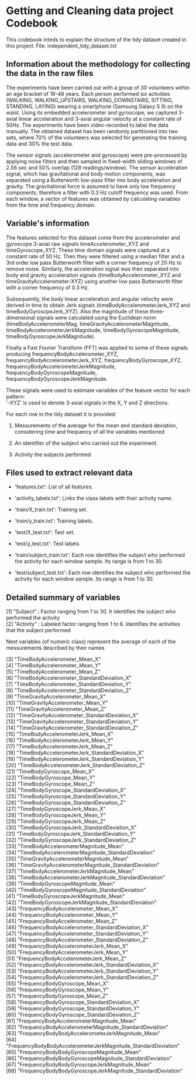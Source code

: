 Getting and Cleaning data project Codebook
==========================================

This codebook inteds to explain the structure of the tidy dataset
created in this project. File: independent\_tidy\_dataset.txt

Information about the methodology for collecting the data in the raw files
--------------------------------------------------------------------------

The experiments have been carried out with a group of 30 volunteers
within an age bracket of 19-48 years. Each person performed six
activities (WALKING, WALKING\_UPSTAIRS, WALKING\_DOWNSTAIRS, SITTING,
STANDING, LAYING) wearing a smartphone (Samsung Galaxy S II) on the
waist. Using its embedded accelerometer and gyroscope, we captured
3-axial linear acceleration and 3-axial angular velocity at a constant
rate of 50Hz. The experiments have been video-recorded to label the data
manually. The obtained dataset has been randomly partitioned into two
sets, where 70% of the volunteers was selected for generating the
training data and 30% the test data.

The sensor signals (accelerometer and gyroscope) were pre-processed by
applying noise filters and then sampled in fixed-width sliding windows
of 2.56 sec and 50% overlap (128 readings/window). The sensor
acceleration signal, which has gravitational and body motion components,
was separated using a Butterworth low-pass filter into body acceleration
and gravity. The gravitational force is assumed to have only low
frequency components, therefore a filter with 0.3 Hz cutoff frequency
was used. From each window, a vector of features was obtained by
calculating variables from the time and frequency domain.

Variable's information
----------------------

The features selected for this dataset come from the accelerometer and
gyroscope 3-axial raw signals timeAccelerometer\_XYZ and
timeGyroscope\_XYZ. These time domain signals were captured at a
constant rate of 50 Hz. Then they were filtered using a median filter
and a 3rd order low pass Butterworth filter with a corner frequency of
20 Hz to remove noise. Similarly, the acceleration signal was then
separated into body and gravity acceleration signals
(timeBodyAccelerometer\_XYZ and timeGravityAccelerometer-XYZ) using
another low pass Butterworth filter with a corner frequency of 0.3 Hz.

Subsequently, the body linear acceleration and angular velocity were
derived in time to obtain Jerk signals (timeBodyAccelerometerJerk\_XYZ
and timeBodyGyroscpeJerk\_XYZ). Also the magnitude of these
three-dimensional signals were calculated using the Euclidean norm
(timeBodyAccelerometerMag, timeGravityAccelerometerMagnitude,
timeBodyAccelerometerJerkMagnitude, timeBodyGyroscopeMagnitude,
timeBodyGyroscopeJerkMagnitude).

Finally a Fast Fourier Transform (FFT) was applied to some of these
signals producing frequencyBodyAccelerometer\_XYZ,
frequencyBodyAccelerometerJerk\_XYZ, frequencyBodyGyroscope\_XYZ,
frequencyBodyAccelerometerJerkMagnitude,
frequencyBodyGyroscopeMagnitude, frequencyBodyGyroscopeJerkMagnitude.

These signals were used to estimate variables of the feature vector for
each pattern:  
'-XYZ' is used to denote 3-axial signals in the X, Y and Z directions.

For each row in the tidy dataset it is provided:

1.  Messurements of the average for the mean and standard deviation,
    considering time and frequency of all the variables mentioned

2.  An identifier of the subject who carried out the experiment.

3.  Activity the subjects performed

Files used to extract relevant data
-----------------------------------

-   'features.txt': List of all features.

-   'activity\_labels.txt': Links the class labels with their
    activity name.

-   'train/X\_train.txt': Training set.

-   'train/y\_train.txt': Training labels.

-   'test/X\_test.txt': Test set.

-   'test/y\_test.txt': Test labels.

-   'train/subject\_train.txt': Each row identifies the subject who
    performed the activity for each window sample. Its range is from 1
    to 30.

-   'test/subject\_test.txt': Each row identifies the subject who
    performed the activity for each window sample. Its range is from 1
    to 30.

Detailed summary of variables
-----------------------------

\[1\] "Subject" : Factor ranging from 1 to 30. It identifies the subject
who performed the activity  
\[2\] "Activity" : Labeled factor ranging from 1 to 6. Identifies the
activities that the subject performed

Next variables (of numeric class) represent the average of each of the
messurements described by their names

\[3\] "TimeBodyAccelerometer\_Mean\_X"  
\[4\] "TimeBodyAccelerometer\_Mean\_Y"  
\[5\] "TimeBodyAccelerometer\_Mean\_Z"  
\[6\] "TimeBodyAccelerometer\_StandardDeviation\_X"  
\[7\] "TimeBodyAccelerometer\_StandardDeviation\_Y"  
\[8\] "TimeBodyAccelerometer\_StandardDeviation\_Z"  
\[9\] "TimeGravityAccelerometer\_Mean\_X"  
\[10\] "TimeGravityAccelerometer\_Mean\_Y"  
\[11\] "TimeGravityAccelerometer\_Mean\_Z"  
\[12\] "TimeGravityAccelerometer\_StandardDeviation\_X"  
\[13\] "TimeGravityAccelerometer\_StandardDeviation\_Y"  
\[14\] "TimeGravityAccelerometer\_StandardDeviation\_Z"  
\[15\] "TimeBodyAccelerometerJerk\_Mean\_X"  
\[16\] "TimeBodyAccelerometerJerk\_Mean\_Y"  
\[17\] "TimeBodyAccelerometerJerk\_Mean\_Z"  
\[18\] "TimeBodyAccelerometerJerk\_StandardDeviation\_X"  
\[19\] "TimeBodyAccelerometerJerk\_StandardDeviation\_Y"  
\[20\] "TimeBodyAccelerometerJerk\_StandardDeviation\_Z"  
\[21\] "TimeBodyGyroscope\_Mean\_X"  
\[22\] "TimeBodyGyroscope\_Mean\_Y"  
\[23\] "TimeBodyGyroscope\_Mean\_Z"  
\[24\] "TimeBodyGyroscope\_StandardDeviation\_X"  
\[25\] "TimeBodyGyroscope\_StandardDeviation\_Y"  
\[26\] "TimeBodyGyroscope\_StandardDeviation\_Z"  
\[27\] "TimeBodyGyroscopeJerk\_Mean\_X"  
\[28\] "TimeBodyGyroscopeJerk\_Mean\_Y"  
\[29\] "TimeBodyGyroscopeJerk\_Mean\_Z"  
\[30\] "TimeBodyGyroscopeJerk\_StandardDeviation\_X"  
\[31\] "TimeBodyGyroscopeJerk\_StandardDeviation\_Y"  
\[32\] "TimeBodyGyroscopeJerk\_StandardDeviation\_Z"  
\[33\] "TimeBodyAccelerometerMagnitude\_Mean"  
\[34\] "TimeBodyAccelerometerMagnitude\_StandardDeviation"  
\[35\] "TimeGravityAccelerometerMagnitude\_Mean"  
\[36\] "TimeGravityAccelerometerMagnitude\_StandardDeviation"  
\[37\] "TimeBodyAccelerometerJerkMagnitude\_Mean"  
\[38\] "TimeBodyAccelerometerJerkMagnitude\_StandardDeviation"  
\[39\] "TimeBodyGyroscopeMagnitude\_Mean"  
\[40\] "TimeBodyGyroscopeMagnitude\_StandardDeviation"  
\[41\] "TimeBodyGyroscopeJerkMagnitude\_Mean"  
\[42\] "TimeBodyGyroscopeJerkMagnitude\_StandardDeviation"  
\[43\] "FrequencyBodyAccelerometer\_Mean\_X"  
\[44\] "FrequencyBodyAccelerometer\_Mean\_Y"  
\[45\] "FrequencyBodyAccelerometer\_Mean\_Z"  
\[46\] "FrequencyBodyAccelerometer\_StandardDeviation\_X"  
\[47\] "FrequencyBodyAccelerometer\_StandardDeviation\_Y"  
\[48\] "FrequencyBodyAccelerometer\_StandardDeviation\_Z"  
\[49\] "FrequencyBodyAccelerometerJerk\_Mean\_X"  
\[50\] "FrequencyBodyAccelerometerJerk\_Mean\_Y"  
\[51\] "FrequencyBodyAccelerometerJerk\_Mean\_Z"  
\[52\] "FrequencyBodyAccelerometerJerk\_StandardDeviation\_X"  
\[53\] "FrequencyBodyAccelerometerJerk\_StandardDeviation\_Y"  
\[54\] "FrequencyBodyAccelerometerJerk\_StandardDeviation\_Z"  
\[55\] "FrequencyBodyGyroscope\_Mean\_X"  
\[56\] "FrequencyBodyGyroscope\_Mean\_Y"  
\[57\] "FrequencyBodyGyroscope\_Mean\_Z"  
\[58\] "FrequencyBodyGyroscope\_StandardDeviation\_X"  
\[59\] "FrequencyBodyGyroscope\_StandardDeviation\_Y"  
\[60\] "FrequencyBodyGyroscope\_StandardDeviation\_Z"  
\[61\] "FrequencyBodyAccelerometerMagnitude\_Mean"  
\[62\] "FrequencyBodyAccelerometerMagnitude\_StandardDeviation"  
\[63\] "FrequencyBodyBodyAccelerometerJerkMagnitude\_Mean"  
\[64\] "FrequencyBodyBodyAccelerometerJerkMagnitude\_StandardDeviation"
\[65\] "FrequencyBodyBodyGyroscopeMagnitude\_Mean"  
\[66\] "FrequencyBodyBodyGyroscopeMagnitude\_StandardDeviation"  
\[67\] "FrequencyBodyBodyGyroscopeJerkMagnitude\_Mean"  
\[68\] "FrequencyBodyBodyGyroscopeJerkMagnitude\_StandardDeviation"
